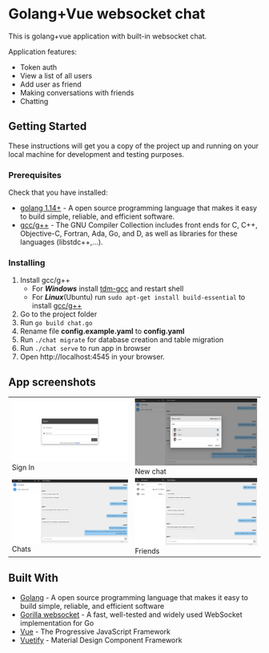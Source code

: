# Golang+Vue websocket chat

This is golang+vue application with built-in websocket chat.

Application features:
  * Token auth
  * View a list of all users
  * Add user as friend
  * Making conversations with friends
  * Chatting

## Getting Started

These instructions will get you a copy of the project up and running on your local machine for development and testing purposes.

### Prerequisites

Check that you have installed:
  * [golang 1.14+](https://golang.org/) - A open source programming language that makes it easy to build simple, reliable, and efficient software.
  * [gcc/g++](https://gcc.gnu.org/) - The GNU Compiler Collection includes front ends for C, C++, Objective-C, Fortran, Ada, Go, and D, as well as libraries for these languages (libstdc++,...).

### Installing

1. Install gcc/g++
    * For ***Windows*** install [tdm-gcc](https://jmeubank.github.io/tdm-gcc/) and restart shell
    * For ***Linux***(Ubuntu) run `sudo apt-get install build-essential` to install [gcc/g++](https://gcc.gnu.org/)
2. Go to the project folder
3. Run `go build chat.go`
4. Rename file **config.example.yaml** to **config.yaml**
5. Run `./chat migrate` for database creation and table migration
6. Run `./chat serve` to run app in browser
7. Open http://localhost:4545 in your browser.

## App screenshots
|||
| --- | --- |
|![SignIn](screenshots/sign_in.png?raw=true) Sign In|![New chat](screenshots/new_chat.png?raw=true) New chat|
|![Chats](screenshots/chats.png?raw=true) Chats|![Friends](screenshots/friends.png?raw=true) Friends|

## Built With

* [Golang](https://golang.org/) - A open source programming language that makes it easy to build simple, reliable, and efficient software
* [Gorilla websocket](https://github.com/gorilla/websocket) - A fast, well-tested and widely used WebSocket implementation for Go
* [Vue](https://vuejs.org/) - The Progressive JavaScript Framework
* [Vuetify](https://vuetifyjs.com/en/) - Material Design Component Framework

